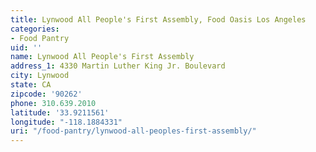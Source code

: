```yaml
---
title: Lynwood All People's First Assembly, Food Oasis Los Angeles
categories:
- Food Pantry
uid: ''
name: Lynwood All People's First Assembly
address_1: 4330 Martin Luther King Jr. Boulevard
city: Lynwood
state: CA
zipcode: '90262'
phone: 310.639.2010
latitude: '33.9211561'
longitude: "-118.1884331"
uri: "/food-pantry/lynwood-all-peoples-first-assembly/"
---
```


